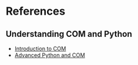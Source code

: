 # References

## Understanding COM and Python
- [Introduction to COM](http://www.icodeguru.com/WebServer/Python-Programming-on-Win32/ch05.htm)
- [Advanced Python and COM](http://www.icodeguru.com/WebServer/Python-Programming-on-Win32/ch12.htm)
